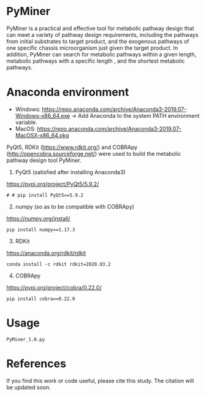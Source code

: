 # PyMiner
PyMiner is a practical and effective tool for metabolic pathway design that can meet a variety of pathway design requirements, including the pathways from initial substrates to target product, and the exogenous pathways of one specific chassis microorganism just given the target product. In addition, PyMiner can search for metabolic pathways within a given length, metabolic pathways with a specific length , and the shortest metabolic pathways.

# Anaconda environment

+ Windows:
  https://repo.anaconda.com/archive/Anaconda3-2019.07-Windows-x86_64.exe
  -> Add Anaconda to the system PATH environment variable.
+ MacOS:
  https://repo.anaconda.com/archive/Anaconda3-2019.07-MacOSX-x86_64.pkg

PyQt5, RDKit (https://www.rdkit.org/) and COBRApy (http://opencobra.sourceforge.net/) were used to build the metabolic pathway design tool PyMiner.

  1) PyQt5 (satisfied after installing Anaconda3)
  
  https://pypi.org/project/PyQt5/5.9.2/
```
# # pip install PyQt5==5.9.2
```

  2) numpy (so as to be compatible with COBRApy)
  
  https://numpy.org/install/
```
pip install numpy==1.17.3
```

  3) RDKit
  
  https://anaconda.org/rdkit/rdkit
```
conda install -c rdkit rdkit=2020.03.2
```

  4) COBRApy
  
  https://pypi.org/project/cobra/0.22.0/
```
pip install cobra==0.22.0
```

# Usage
```
PyMiner_1.0.py
```

# References
If you find this work or code useful, please cite this study. The citation will be updated soon.
